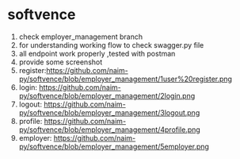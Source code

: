# softvence
1. check employer_management branch 
2. for understanding working flow to check swagger.py file
3. all endpoint work properly ,tested with postman
4. provide some screenshot
5. register:https://github.com/naim-py/softvence/blob/employer_management/1user%20register.png
6. login: https://github.com/naim-py/softvence/blob/employer_management/2login.png
7. logout: https://github.com/naim-py/softvence/blob/employer_management/3logout.png
8. profile: https://github.com/naim-py/softvence/blob/employer_management/4profile.png
9. employer: https://github.com/naim-py/softvence/blob/employer_management/5employer.png
